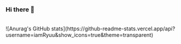 ### Hi there 👋



</br>
![Anurag's GitHub stats](https://github-readme-stats.vercel.app/api?username=iamRyuu&show_icons=true&theme=transparent)
